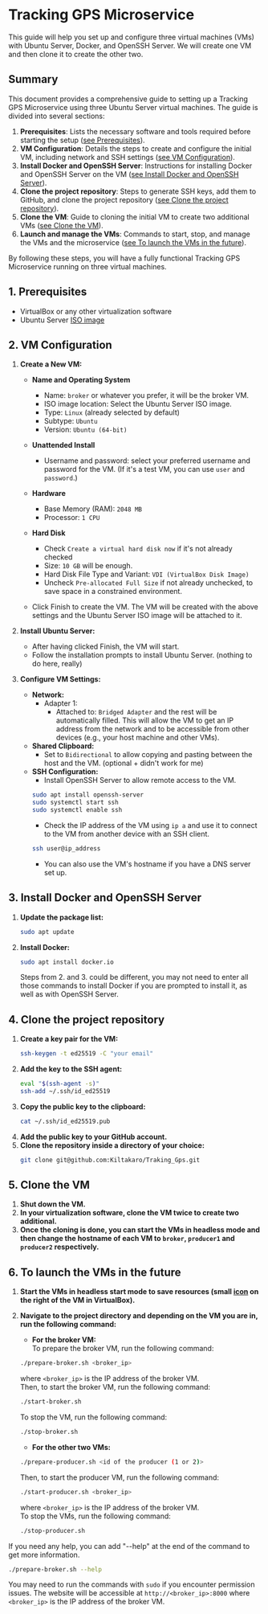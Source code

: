# Tracking GPS Microservice

This guide will help you set up and configure three virtual machines (VMs) with Ubuntu Server, Docker, and OpenSSH Server. We will create one VM and then clone it to create the other two.

## Summary

This document provides a comprehensive guide to setting up a Tracking GPS Microservice using three Ubuntu Server virtual machines. The guide is divided into several sections:

1. **Prerequisites**: Lists the necessary software and tools required before starting the setup ([see Prerequisites](#1-prerequisites)).
2. **VM Configuration**: Details the steps to create and configure the initial VM, including network and SSH settings ([see VM Configuration](#2-vm-configuration)).
3. **Install Docker and OpenSSH Server**: Instructions for installing Docker and OpenSSH Server on the VM ([see Install Docker and OpenSSH Server](#3-install-docker-and-openssh-server)).
4. **Clone the project repository**: Steps to generate SSH keys, add them to GitHub, and clone the project repository ([see Clone the project repository](#4-clone-the-project-repository)).
5. **Clone the VM**: Guide to cloning the initial VM to create two additional VMs ([see Clone the VM](#5-clone-the-vm)).
6. **Launch and manage the VMs**: Commands to start, stop, and manage the VMs and the microservice ([see To launch the VMs in the future](#6-to-launch-the-vms-in-the-future)).

By following these steps, you will have a fully functional Tracking GPS Microservice running on three virtual machines.

## 1. Prerequisites 

- VirtualBox or any other virtualization software
- Ubuntu Server [ISO image](https://ubuntu.com/download/server)

## 2. VM Configuration

1. **Create a New VM:**
    - **Name and Operating System**
        - Name: `broker` or whatever you prefer, it will be the broker VM.
        - ISO image location: Select the Ubuntu Server ISO image.
        - Type: `Linux` (already selected by default)
        - Subtype: `Ubuntu`
        - Version: `Ubuntu (64-bit)`
    - **Unattended Install**
        - Username and password: select your preferred username and password for the VM. (If it's a test VM, you can use `user` and `password`.)
    - **Hardware**
        - Base Memory (RAM): `2048 MB`
        - Processor: `1 CPU`
    - **Hard Disk**
        - Check `Create a virtual hard disk now` if it's not already checked
        - Size: `10 GB` will be enough. 
        - Hard Disk File Type and Variant: `VDI (VirtualBox Disk Image)`
        - Uncheck `Pre-allocated Full Size` if not already unchecked, to save space in a constrained environment.

    - Click Finish to create the VM. The VM will be created with the above settings and the Ubuntu Server ISO image will be attached to it.
2. **Install Ubuntu Server:**
    - After having clicked Finish, the VM will start.
    - Follow the installation prompts to install Ubuntu Server. (nothing to do here, really)

3. **Configure VM Settings:**
    - **Network:**
        - Adapter 1:
            - Attached to: `Bridged Adapter` and the rest will be automatically filled. This will allow the VM to get an IP address from the network and to be accessible from other devices (e.g., your host machine and other VMs).
    - **Shared Clipboard:**
        - Set to `Bidirectional` to allow copying and pasting between the host and the VM. (optional + didn't work for me)
    - **SSH Configuration:**
        - Install OpenSSH Server to allow remote access to the VM. 
        ```bash
        sudo apt install openssh-server
        sudo systemctl start ssh
        sudo systemctl enable ssh
        ```
        - Check the IP address of the VM using `ip a` and use it to connect to the VM from another device with an SSH client.
        ```bash
        ssh user@ip_address
        ```
        - You can also use the VM's hostname if you have a DNS server set up.

## 3. Install Docker and OpenSSH Server

1. **Update the package list:**
    ```sh
    sudo apt update
    ```
2. **Install Docker:**
    ```sh
    sudo apt install docker.io
    ```
    Steps from 2. and 3. could be different, you may not need to enter all those commands to install Docker if you are prompted to install it, as well as with OpenSSH Server.

## 4. Clone the project repository

1. **Create a key pair for the VM:**
    ```sh
    ssh-keygen -t ed25519 -C "your email"
    ```
2. **Add the key to the SSH agent:**
    ```sh
    eval "$(ssh-agent -s)"
    ssh-add ~/.ssh/id_ed25519
    ```
3. **Copy the public key to the clipboard:**
    ```sh
    cat ~/.ssh/id_ed25519.pub
    ```
4. **Add the public key to your GitHub account.**
5. **Clone the repository inside a directory of your choice:**
    ```sh
    git clone git@github.com:Kiltakaro/Traking_Gps.git
    ```

## 5. Clone the VM

1. **Shut down the VM.**
2. **In your virtualization software, clone the VM twice to create two additional.**
3. **Once the cloning is done, you can start the VMs in headless mode and then change the hostname of each VM to `broker`, `producer1` and `producer2` respectively.**

## 6. To launch the VMs in the future

1. **Start the VMs in headless start mode to save resources (small [icon](https://prnt.sc/SaN3VSw3tbKP) on the right of the VM in VirtualBox).**
2. **Navigate to the project directory and depending on the VM you are in, run the following command:**
    - **For the broker VM:** <br>
    To prepare the broker VM, run the following command:
    ```sh
    ./prepare-broker.sh <broker_ip>
    ```
    where `<broker_ip>` is the IP address of the broker VM.<br>
    Then, to start the broker VM, run the following command:
    ```sh
    ./start-broker.sh
    ```
    To stop the VM, run the following command:
    ```sh
    ./stop-broker.sh
    ```

    - **For the other two VMs:**
    ```sh
    ./prepare-producer.sh <id of the producer (1 or 2)>
    ```
    Then, to start the producer VM, run the following command:
    ```sh
    ./start-producer.sh <broker_ip>
    ```
    where `<broker_ip>` is the IP address of the broker VM.<br>
    To stop the VMs, run the following command:
    ```sh
    ./stop-producer.sh
    ```
If you need any help, you can add "--help" at the end of the command to get more information.
```sh
./prepare-broker.sh --help
```

You may need to run the commands with `sudo` if you encounter permission issues. The website will be accessible at `http://<broker_ip>:8000` where `<broker_ip>` is the IP address of the broker VM.